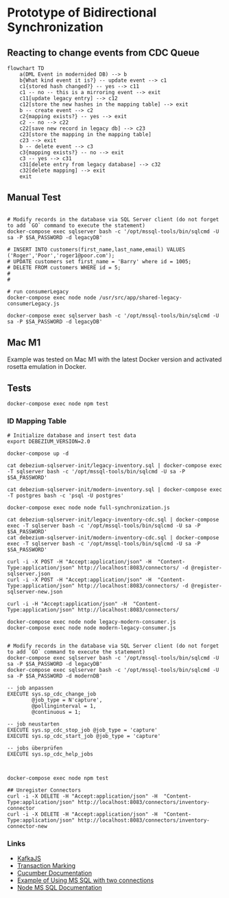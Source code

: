 # Prototype of Bidirectional Synchronization


## Reacting to change events from CDC Queue

````mermaid
flowchart TD
    a(DML Event in modernided DB) --> b
    b{What kind event it is?} -- update event --> c1
    c1{stored hash changed?} -- yes --> c11
    c1 -- no -- this is a mirroring event --> exit
    c11[update legacy entry] --> c12
    c12[store the new hashes in the mapping table] --> exit
    b -- create event --> c2
    c2{mapping exists?} -- yes --> exit
    c2 -- no --> c22
    c22[save new record in legacy db] --> c23
    c23[store the mapping in the mapping table]
    c23 --> exit
    b -- delete event --> c3
    c3{mapping exists?} -- no --> exit
    c3 -- yes --> c31
    c31[delete entry from legacy database] --> c32
    c32[delete mapping] --> exit
    exit
````


## Manual Test 

```shell

# Modify records in the database via SQL Server client (do not forget to add `GO` command to execute the statement)
docker-compose exec sqlserver bash -c '/opt/mssql-tools/bin/sqlcmd -U sa -P $SA_PASSWORD -d legacyDB'

# INSERT INTO customers(first_name,last_name,email) VALUES ('Roger','Poor','roger1@poor.com');
# UPDATE customers set first_name = 'Barry' where id = 1005;
# DELETE FROM customers WHERE id = 5;
#
#

# run consumerLegacy
docker-compose exec node node /usr/src/app/shared-legacy-consumerLegacy.js

docker-compose exec sqlserver bash -c '/opt/mssql-tools/bin/sqlcmd -U sa -P $SA_PASSWORD -d legacyDB'

```

## Mac M1

Example was tested on Mac M1 with the latest Docker version and activated rosetta emulation in Docker.

## Tests

````shell
docker-compose exec node npm test 
````

### ID Mapping Table


````shell
# Initialize database and insert test data
export DEBEZIUM_VERSION=2.0

docker-compose up -d

cat debezium-sqlserver-init/legacy-inventory.sql | docker-compose exec -T sqlserver bash -c '/opt/mssql-tools/bin/sqlcmd -U sa -P $SA_PASSWORD'

cat debezium-sqlserver-init/modern-inventory.sql | docker-compose exec -T postgres bash -c 'psql -U postgres'

docker-compose exec node node full-synchronization.js

cat debezium-sqlserver-init/legacy-inventory-cdc.sql | docker-compose exec -T sqlserver bash -c '/opt/mssql-tools/bin/sqlcmd -U sa -P $SA_PASSWORD'
cat debezium-sqlserver-init/modern-inventory-cdc.sql | docker-compose exec -T sqlserver bash -c '/opt/mssql-tools/bin/sqlcmd -U sa -P $SA_PASSWORD'

curl -i -X POST -H "Accept:application/json" -H  "Content-Type:application/json" http://localhost:8083/connectors/ -d @register-sqlserver.json
curl -i -X POST -H "Accept:application/json" -H  "Content-Type:application/json" http://localhost:8083/connectors/ -d @register-sqlserver-new.json

curl -i -H "Accept:application/json" -H  "Content-Type:application/json" http://localhost:8083/connectors/

docker-compose exec node node legacy-modern-consumer.js 
docker-compose exec node node modern-legacy-consumer.js


# Modify records in the database via SQL Server client (do not forget to add `GO` command to execute the statement)
docker-compose exec sqlserver bash -c '/opt/mssql-tools/bin/sqlcmd -U sa -P $SA_PASSWORD -d legacyDB'
docker-compose exec sqlserver bash -c '/opt/mssql-tools/bin/sqlcmd -U sa -P $SA_PASSWORD -d modernDB'

-- job anpassen
EXECUTE sys.sp_cdc_change_job
        @job_type = N'capture',
        @pollinginterval = 1,
        @continuous = 1;

-- job neustarten
EXECUTE sys.sp_cdc_stop_job @job_type = 'capture'
EXECUTE sys.sp_cdc_start_job @job_type = 'capture'

-- jobs überprüfen
EXECUTE sys.sp_cdc_help_jobs



docker-compose exec node npm test 

## Unregister Connectors
curl -i -X DELETE -H "Accept:application/json" -H  "Content-Type:application/json" http://localhost:8083/connectors/inventory-connector
curl -i -X DELETE -H "Accept:application/json" -H  "Content-Type:application/json" http://localhost:8083/connectors/inventory-connector-new

````



### Links

- [KafkaJS](https://kafka.js.org/docs/consumer-example)
- [Transaction Marking](https://learn.microsoft.com/en-us/sql/relational-databases/backup-restore/use-marked-transactions-to-recover-related-databases-consistently?view=sql-server-ver16)
- [Cucumber Documentation](https://cucumber.io/docs/cucumber/state/?lang=javascript)
- [Example of Using MS SQL with two connections](https://codeomelet.com/posts/nodejs-and-mssql-connection-pool)
- [Node MS SQL Documentation](https://tediousjs.github.io/node-mssql/#prepared-statement)


